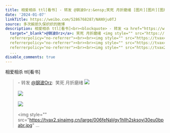 ```yaml
---
title: 相爱相杀 ttl[看书] - 转发 @钢波Orz:&ensp;笑死 月折磨绪 [图片][图片][图片][图片]
date: '2024-01-07'
linkTitle: https://weibo.com/5286768287/NAN9ju0TJ
source: 多次婉拒久保织织的微博
description: 相爱相杀 ttl[看书]<br><blockquote> - 转发 <a href="https://weibo.com/5721967657"
  target="_blank">@钢波Orz</a>: 笑死 月折磨绪 <img style="" src="https://tvax2.sinaimg.cn/large/006feNaVgy1hllh2rleu2j307506umxl.jpg"
  referrerpolicy="no-referrer"><br><br><img style="" src="https://tvax4.sinaimg.cn/large/006feNaVgy1hllh2rz2ffj3069066jrk.jpg"
  referrerpolicy="no-referrer"><br><br><img style="" src="https://tvax4.sinaimg.cn/large/006feNaVgy1hllh2saoo0j30cw0bjtad.jpg"
  referrerpolicy="no-referrer"><br><br><img style="" src="https://tvax2.sinaimg.cn/large/006feNaVgy1hllh2sksoyj30eu0bpabr.jpg"
  ...
disable_comments: true
---
```

相爱相杀 ttl[看书]<br><blockquote> - 转发 <a href="https://weibo.com/5721967657" target="_blank">@钢波Orz</a>: 笑死 月折磨绪 <img style="" src="https://tvax2.sinaimg.cn/large/006feNaVgy1hllh2rleu2j307506umxl.jpg" referrerpolicy="no-referrer"><br><br><img style="" src="https://tvax4.sinaimg.cn/large/006feNaVgy1hllh2rz2ffj3069066jrk.jpg" referrerpolicy="no-referrer"><br><br><img style="" src="https://tvax4.sinaimg.cn/large/006feNaVgy1hllh2saoo0j30cw0bjtad.jpg" referrerpolicy="no-referrer"><br><br><img style="" src="https://tvax2.sinaimg.cn/large/006feNaVgy1hllh2sksoyj30eu0bpabr.jpg" ...
